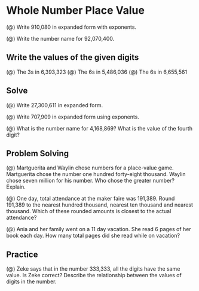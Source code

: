 # Whole Number Place Value

(@) Write 910,080 in expanded form with exponents.

(@) Write the number name for 92,070,400.

## Write the values of the given digits


(@) The 3s in 6,393,323
(@) The 6s in 5,486,036
(@) The 6s in 6,655,561

## Solve


(@) Write 27,300,611 in expanded form.

(@) Write 707,909 in expanded form using exponents.

(@) What is the number name for 4,168,869? What is the value of the fourth digit?

## Problem Solving

(@) Martguerita and Waylin chose numbers for a place-value game. Martguerita chose the number one hundred forty-eight thousand. Waylin chose seven million for his number. Who chose the greater number? Explain.

(@) One day, total attendance at the maker faire was 191,389. Round 191,389 to the nearest hundred thousand, nearest ten thousand and nearest thousand. Which of these rounded amounts is closest to the actual attendance?

(@) Ania and her family went on a 11 day vacation. She read 6 pages of her book each day. How many total pages did she read while on vacation?

## Practice


(@) Zeke says that in the number 333,333, all the digits have the same value. Is Zeke correct? Describe the relationship between the values of digits in the number.
